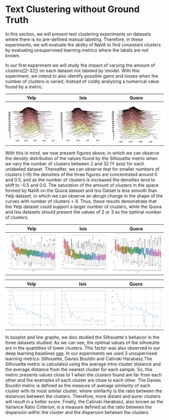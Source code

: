 # Text Clustering without Ground Truth
In this section, we will present text clustering experiments on datasets where there is no pre-defined manual labeling. Therefore, in these experiments, we will evaluate the ability of NaVA to find consistent clusters by evaluating unsupervised learning metrics where the labels are not known.

In our first experiment we will study the impact of varying the amount of clusters([2-32]) on each dataset not labeled by \model. With this experiment, we intend to also identify possible gains and losses when the number of clusters is varied, instead of coldly analyzing a numerical value found by a metric.

Yelp| Isis |Quora
:-------------------------:|:-------------------------:|:-------------------------:|
![Figure 1 ](https://github.com/NaVaClustering/Experiments/blob/main/figs/pink_yelp(1).png  "Title") |![Figure 1 ](https://github.com/NaVaClustering/Experiments/blob/main/figs/quora(1).png  "Title")|![Figure 1 ](https://github.com/NaVaClustering/Experiments/blob/main/figs/tweets.png  "Title")

With this in mind, we now present figures above, in which we can observe the density distribution of the values found by the Silhouette metric when we vary the number of clusters between 2 and 32 (Y axis) for each unlabeled dataset. Thereafter, we can observe that for smaller numbers of clusters (<6) the densities of the three figures are concentrated around 0 and 0.5, and as the number of clusters is increased the densities tend to shift to -0.5 and 0.0.
The saturation of the amount of clusters in the space formed by NaVA on the Quora dataset and Isis Datset is less smooth than Yelp dataset, in which we can observe an abrupt change in the shape of the curves with number of clusters < 4. Thus, these results demonstrate that the Yelp dataset could support a larger number of clusters, while the Quora and Isis datasets should present the values of 2 or 3 as the optimal number of clusters. 

 
Yelp| Isis |Quora
:-------------------------:|:-------------------------:|:-------------------------:|
![Figure 1 ](https://github.com/NaVaClustering/Experiments/blob/main/figs/yelp_box.png  "Title") |![Figure 1 ](https://github.com/NaVaClustering/Experiments/blob/main/figs/isis.png  "Title")|![Figure 1 ](https://github.com/NaVaClustering/Experiments/blob/main/figs/quora.png  "Title")


Yelp| Isis |Quora
:-------------------------:|:-------------------------:|:-------------------------:|
![Figure 1 ](https://github.com/NaVaClustering/Experiments/blob/main/figs/yelp-line.png  "Title") |![Figure 1 ](https://github.com/NaVaClustering/Experiments/blob/main/figs/isis-line.png  "Title")|![Figure 1 ](https://github.com/NaVaClustering/Experiments/blob/main/figs/quora-line.png  "Title")

In boxplot and line graphs, we also studied the Silhouette's behavior in the three datasets studied. As we can see, the optimal values of the silhoeutte are in the quantities of lower clusters. This factor was also observed in our deep learning baselines [see](https://github.com/NaVaClustering/Experiments/tree/main/Baselines). In our experiments we used 3 unsupervised learning metrics: Silhouette, Davies Bouldin and Calinski Harabasz.The Silhouette metric is calculated using the average intra-cluster distance and the average distance from the nearest cluster for each sample. So, this metric presents values close to 1 when the clusters found are far from each other and the examples of each cluster are close to each other. The Davies Bouldin metric is defined as the measure of average similarity of each cluster with its most similar cluster, where similarity is the ratio between the distances between the clusters. Therefore, more distant and purer clusters will result in a better score. Finally, the Calinski Harabasz, also known as the Variance Ratio Criterion, is a measure defined as the ratio between the dispersion within the cluster and the dispersion between the clusters.  





